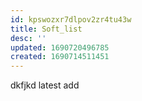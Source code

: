 ```yaml
---
id: kpswozxr7dlpov2zr4tu43w
title: Soft_list
desc: ''
updated: 1690720496785
created: 1690714511451
---
```


dkfjkd
latest add
